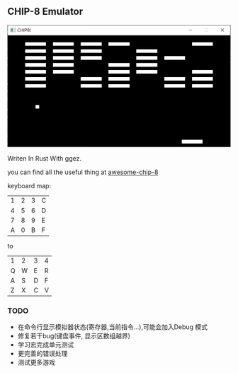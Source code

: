 ## CHIP-8 Emulator 

![PONG](resources\PONG.PNG)

Writen In Rust With ggez.

you can find all the useful thing at [awesome-chip-8](https://github.com/tobiasvl/awesome-chip-8)


 keyboard map:

| | | | | 
|-|-|-|-|
|1|2|3|C|
|4|5|6|D|
|7|8|9|E|
|A|0|B|F|

to

| | | | |
|-|-|-|-|
|1|2|3|4|
|Q|W|E|R|
|A|S|D|F|
|Z|X|C|V|

### TODO
+ 在命令行显示模拟器状态(寄存器,当前指令...),可能会加入Debug 模式
+ 修复若干bug(键盘事件, 显示区数组越界)
+ 学习宏完成单元测试
+ 更完善的错误处理
+ 测试更多游戏


